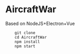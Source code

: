 # AircraftWar

Based on NodeJS+Electron+Vue

```shell
    git clone
    cd AircraftWar
    npm install
    npm start
```